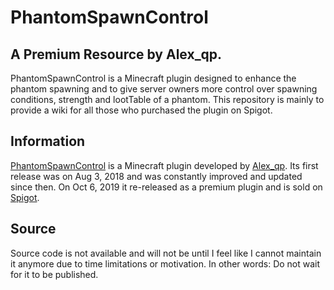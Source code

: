 PhantomSpawnControl
===================
A Premium Resource by Alex_qp.
------------------------------

PhantomSpawnControl is a Minecraft plugin designed to enhance the phantom spawning and to give server owners more control over spawning conditions, strength and lootTable of a phantom. This repository is mainly to provide a wiki for all those who purchased the plugin on Spigot.


Information
------------
[PhantomSpawnControl](https://www.spigotmc.org/resources/phantomspawncontrol-1-13-x-1-15-x.71538/) is a Minecraft plugin developed by [Alex_qp](https://www.spigotmc.org/resources/authors/alex_qp.306806/). Its first release was on Aug 3, 2018 and was constantly improved and updated since then. On Oct 6, 2019 it re-released as a premium plugin and is sold on [Spigot](https://www.spigotmc.org/).

Source
------
Source code is not available and will not be until I feel like I cannot maintain it anymore due to time limitations or motivation. In other words: Do not wait for it to be published. 
